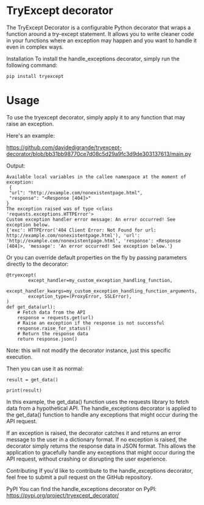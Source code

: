 # TryExcept decorator

The TryExcept Decorator is a configurable Python decorator that wraps a function around a try-except statement.
It allows you to write cleaner code in your functions where an exception may happen and you want to handle it even in complex ways.

Installation
To install the handle_exceptions decorator, simply run the following command:

```pip install tryexcept```

# Usage

To use the tryexcept decorator, simply apply it to any function that may raise an exception.

Here's an example:

https://github.com/davidedigrande/tryexcept-decorator/blob/bb31bb98770ce7d08c5d29a9fc3d9de303137613/main.py

Output:
```
Available local variables in the callee namespace at the moment of exception: 
 {
 "url": "http://example.com/nonexistentpage.html",
 "response": "<Response [404]>"
}
The exception raised was of type <class 'requests.exceptions.HTTPError'>
Custom exception handler error message: An error occurred! See exception below.
{'exc': HTTPError('404 Client Error: Not Found for url: http://example.com/nonexistentpage.html'), 'url': 'http://example.com/nonexistentpage.html', 'response': <Response [404]>, 'message': 'An error occurred! See exception below.'}

```

Or you can override default properties on the fly by passing parameters directly to the decorator:

```
@tryexcept(
        except_handler=my_custom_exception_handling_function,
        except_handler_kwargs=my_custom_exception_handling_function_arguments,
        exception_type=(ProxyError, SSLError),
)
def get_data(url):
    # Fetch data from the API
    response = requests.get(url)
    # Raise an exception if the response is not successful
    response.raise_for_status()
    # Return the response data
    return response.json()
```

Note: this will not modify the decorator instance, just this specific execution.

Then you can use it as normal:

```
result = get_data()

print(result)

```


In this example, the get_data() function uses the requests library to fetch data from a hypothetical API. The handle_exceptions decorator is applied to the get_data() function to handle any exceptions that might occur during the API request.

If an exception is raised, the decorator catches it and returns an error message to the user in a dictionary format. If no exception is raised, the decorator simply returns the response data in JSON format. This allows the application to gracefully handle any exceptions that might occur during the API request, without crashing or disrupting the user experience.

Contributing
If you'd like to contribute to the handle_exceptions decorator, feel free to submit a pull request on the GitHub repository.

PyPI
You can find the handle_exceptions decorator on PyPI: https://pypi.org/project/tryexcept_decorator/